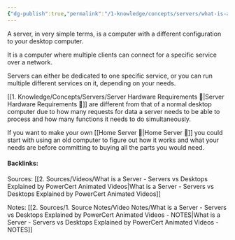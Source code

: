 ```yaml
---
{"dg-publish":true,"permalink":"/1-knowledge/concepts/servers/what-is-a-server/","tags":["main-concept","self-hosting","tech"]}
---
```


A server, in very simple terms, is a computer with a different configuration to your desktop computer. 

It is a computer where multiple clients can connect for a specific service over a network. 

Servers can either be dedicated to one specific service, or you can run multiple different services on it, depending on your needs.

[[1. Knowledge/Concepts/Servers/Server Hardware Requirements 🌱\|Server Hardware Requirements 🌱]] are different from that of a normal desktop computer due to how many requests for data a server needs to be able to process and how many functions it needs to do simultaneously. 

If you want to make your own [[Home Server 🌳\|Home Server 🌳]] you could start with using an old computer to figure out how it works and what your needs are before committing to buying all the parts you would need. 



#### Backlinks:
Sources:
[[2. Sources/Videos/What is a Server - Servers vs Desktops Explained by PowerCert Animated Videos\|What is a Server - Servers vs Desktops Explained by PowerCert Animated Videos]]


Notes:
[[2. Sources/1. Source Notes/Video Notes/What is a Server - Servers vs Desktops Explained by PowerCert Animated Videos - NOTES\|What is a Server - Servers vs Desktops Explained by PowerCert Animated Videos - NOTES]]
